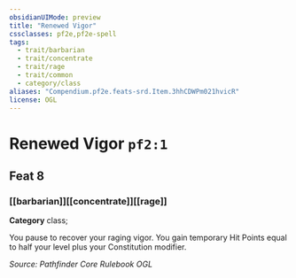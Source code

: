```yaml
---
obsidianUIMode: preview
title: "Renewed Vigor"
cssclasses: pf2e,pf2e-spell
tags:
  - trait/barbarian
  - trait/concentrate
  - trait/rage
  - trait/common
  - category/class
aliases: "Compendium.pf2e.feats-srd.Item.3hhCDWPm021hvicR"
license: OGL
---
```

# Renewed Vigor `pf2:1`
## Feat 8
### [[barbarian]][[concentrate]][[rage]]

**Category** class; 




You pause to recover your raging vigor. You gain temporary Hit Points equal to half your level plus your Constitution modifier.

*Source: Pathfinder Core Rulebook*
*OGL*